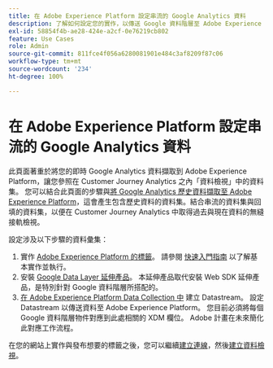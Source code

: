 ```yaml
---
title: 在 Adobe Experience Platform 設定串流的 Google Analytics 資料
description: 了解如何設定您的實作，以傳送 Google 資料階層至 Adobe Experience Platform
exl-id: 58854f4b-ae28-424e-a2cf-0e76219cb802
feature: Use Cases
role: Admin
source-git-commit: 811fce4f056a6280081901e484c3af8209f87c06
workflow-type: tm+mt
source-wordcount: '234'
ht-degree: 100%

---
```


# 在 Adobe Experience Platform 設定串流的 Google Analytics 資料

此頁面著重於將您的即時 Google Analytics 資料擷取到 Adobe Experience Platform，讓您參照在 Customer Journey Analytics 之內「資料檢視」中的資料集。 您可以結合此頁面的步驟與[將 Google Analytics 歷史資料擷取至 Adobe Experience Platform](backfill.md)，這會產生包含歷史資料的資料集。結合串流的資料集與回填的資料集，以便在 Customer Journey Analytics 中取得過去與現在資料的無縫接軌檢視。

設定涉及以下步驟的資料彙集：

1. 實作 [ Adobe Experience Platform 的標籤](https://experienceleague.adobe.com/docs/experience-platform/tags/home.html)。 請參閱 [快速入門指南](https://experienceleague.adobe.com/docs/experience-platform/tags/get-started/quick-start.html) 以了解基本實作並執行。
1. 安裝 [Google Data Layer 延伸產品](https://experienceleague.adobe.com/docs/experience-platform/tags/extensions/adobe/google-data-layer/overview.html)。 本延伸產品取代安裝 Web SDK 延伸產品，是特別針對 Google 資料階層所搭配的。
1. [在 Adobe Experience Platform Data Collection 中](https://experienceleague.adobe.com/docs/experience-platform/edge/datastreams/overview.html) 建立 Datastream。 設定 Datastream 以傳送資料至 Adobe Experience Platform。 您目前必須將每個 Google 資料階層物件對應到此處相關的 XDM 欄位。 Adobe 計畫在未來簡化此對應工作流程。

在您的網站上實作與發布想要的標籤之後，您可以繼續[建立連線](/help/connections/create-connection.md)，然後[建立資料檢視](/help/data-views/create-dataview.md)。
